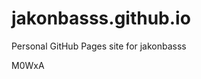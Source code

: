 # jakonbasss.github.io
Personal GitHub Pages site for jakonbasss























































M0WxA
